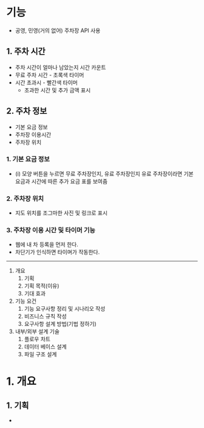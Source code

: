 # 기능
- 공영, 민영(거의 없어) 주차장 API 사용
## 1. 주차 시간
- 주차 시간이 얼마나 남았는지 시간 카운트
- 무료 주차 시간 - 초록색 타이머
- 시간 초과시 - 빨간색 타이머 
	- 초과한 시간 및 추가 금액 표시

## 2. 주차 정보
- 기본 요금 정보
- 주차장 이용시간 
- 주차장 위치

### 1. 기본 요금 정보
- (i) 모양 버튼을 누르면 무료 주차장인지, 유료 주차장인지
  유료 주차장이라면 기본 요금과 시간에 따른 추가 요금 표를 보여줌

### 2. 주차장 위치
- 지도 위치를 조그마한 사진 및 링크로 표시

### 3. 주차장 이용 시간 및 타이머 기능
- 웹에 내 차 등록을 먼저 한다.
- 차단기가 인식하면 타이며가 작동한다.



---

1. 개요
	1. 기획
	2. 기획 목적(이유)
	3. 기대 효과
2. 기능 요건
	1. 기능 요구사항 정리 및 시나리오 작성
	2. 비즈니스 규칙 작성
	3. 요구사항 설계 방법(기법 정하기)
3. 내부/외부 설계 기술
	1. 플로우 차트
	2. 데이터 베이스 설계
	3. 파일 구조 설계

# 1. 개요
## 1. 기획
- 